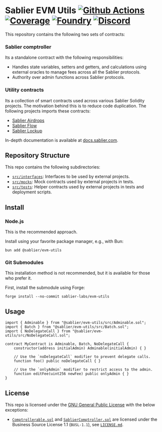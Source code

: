 # Sablier EVM Utils [![Github Actions][gha-badge]][gha] [![Coverage][codecov-badge]][codecov] [![Foundry][foundry-badge]][foundry] [![Discord][discord-badge]][discord]

[gha]: https://github.com/sablier-labs/evm-utils/actions
[gha-badge]: https://github.com/sablier-labs/evm-utils/actions/workflows/ci.yml/badge.svg
[codecov]: https://codecov.io/gh/sablier-labs/evm-utils
[codecov-badge]: https://codecov.io/gh/sablier-labs/evm-utils/graph/badge.svg?token=iWxbU4RAsi
[discord]: https://discord.gg/bSwRCwWRsT
[discord-badge]: https://img.shields.io/discord/659709894315868191
[foundry]: https://getfoundry.sh
[foundry-badge]: https://img.shields.io/badge/Built%20with-Foundry-FFDB1C.svg

This repository contains the following two sets of contracts:

### Sablier comptroller

Its a standalone contract with the following responsibilities:

- Handles state variables, setters and getters, and calculations using external oracles to manage fees across all the
  Sablier protocols.
- Authority over admin functions across Sablier protocols.

### Utility contracts

Its a collection of smart contracts used across various Sablier Solidity projects. The motivation behind this is to
reduce code duplication. The following projects imports these contracts:

- [Sablier Airdrops](https://github.com/sablier-labs/airdrops/)
- [Sablier Flow](https://github.com/sablier-labs/flow/)
- [Sablier Lockup](https://github.com/sablier-labs/lockup/)

In-depth documentation is available at [docs.sablier.com](https://docs.sablier.com).

## Repository Structure

This repo contains the following subdirectories:

- [`src/interfaces`](./src/interfaces/): Interfaces to be used by external projects.
- [`src/mocks`](./src/mocks/): Mock contracts used by external projects in tests.
- [`src/tests`](./src/tests/): Helper contracts used by external projects in tests and deployment scripts.

## Install

### Node.js

This is the recommended approach.

Install using your favorite package manager, e.g., with Bun:

```shell
bun add @sablier/evm-utils
```

### Git Submodules

This installation method is not recommended, but it is available for those who prefer it.

First, install the submodule using Forge:

```shell
forge install --no-commit sablier-labs/evm-utils
```

## Usage

```solidity
import { Adminable } from "@sablier/evm-utils/src/Adminable.sol";
import { Batch } from "@sablier/evm-utils/src/Batch.sol";
import { NoDelegateCall } from "@sablier/evm-utils/src/NoDelegateCall.sol";

contract MyContract is Adminable, Batch, NoDelegateCall {
    constructor(address initialAdmin) Adminable(initialAdmin) { }

    // Use the `noDelegateCall` modifier to prevent delegate calls.
    function foo() public noDelegateCall { }

    // Use the `onlyAdmin` modifier to restrict access to the admin.
    function editFee(uint256 newFee) public onlyAdmin { }
}
```

## License

This repo is licensed under the [GNU General Public License](/LICENSE-GPL.md) with the below exceptions:

- [`Comptrollerable.sol`](./src/Comptrollerable.sol) and [`SablierComptroller.sol`](./src/SablierComptroller.sol) are
  licensed under the Business Source License 1.1 (`BUSL-1.1`), see [`LICENSE.md`](./LICENSE.md).
